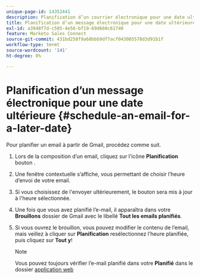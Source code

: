 ```yaml
---
unique-page-id: 14352441
description: Planification d’un courrier électronique pour une date ultérieure - Documents Marketo - Documentation du produit
title: Planification d’un message électronique pour une date ultérieure
exl-id: a3948f7d-c505-4e56-bf19-69d660c61740
feature: Marketo Sales Connect
source-git-commit: 431bd258f9a68bbb9df7acf043085578d3d91b1f
workflow-type: tm+mt
source-wordcount: '141'
ht-degree: 0%

---
```


# Planification d’un message électronique pour une date ultérieure {#schedule-an-email-for-a-later-date}

Pour planifier un email à partir de Gmail, procédez comme suit.

1. Lors de la composition d’un email, cliquez sur l’icône **Planification** bouton .

1. Une fenêtre contextuelle s’affiche, vous permettant de choisir l’heure d’envoi de votre email.

1. Si vous choisissez de l&#39;envoyer ultérieurement, le bouton sera mis à jour à l&#39;heure sélectionnée.

1. Une fois que vous avez planifié l’e-mail, il apparaîtra dans votre **Brouillons** dossier de Gmail avec le libellé **Tout les emails planifiés**.

1. Si vous ouvrez le brouillon, vous pouvez modifier le contenu de l’email, mais veillez à cliquer sur **Planification** resélectionnez l’heure planifiée, puis cliquez sur **Tout y**!

   >[!NOTE]
   >
   >Vous pouvez toujours vérifier l’e-mail planifié dans votre **Planifié** dans le dossier [application web](https://toutapp.com/login)
